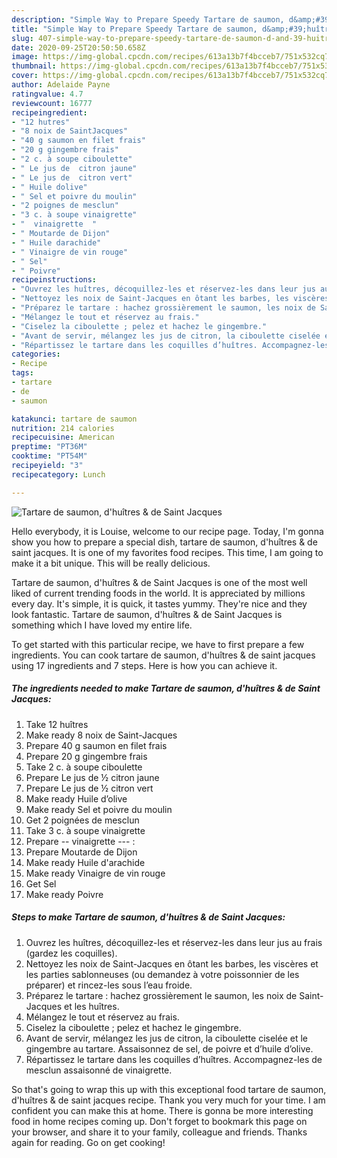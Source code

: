 ```yaml
---
description: "Simple Way to Prepare Speedy Tartare de saumon, d&amp;#39;huîtres &amp;amp; de Saint Jacques"
title: "Simple Way to Prepare Speedy Tartare de saumon, d&amp;#39;huîtres &amp;amp; de Saint Jacques"
slug: 407-simple-way-to-prepare-speedy-tartare-de-saumon-d-and-39-huitres-and-amp-de-saint-jacques
date: 2020-09-25T20:50:50.658Z
image: https://img-global.cpcdn.com/recipes/613a13b7f4bcceb7/751x532cq70/tartare-de-saumon-dhuitres-de-saint-jacques-photo-principale-de-la-recette.jpg
thumbnail: https://img-global.cpcdn.com/recipes/613a13b7f4bcceb7/751x532cq70/tartare-de-saumon-dhuitres-de-saint-jacques-photo-principale-de-la-recette.jpg
cover: https://img-global.cpcdn.com/recipes/613a13b7f4bcceb7/751x532cq70/tartare-de-saumon-dhuitres-de-saint-jacques-photo-principale-de-la-recette.jpg
author: Adelaide Payne
ratingvalue: 4.7
reviewcount: 16777
recipeingredient:
- "12 hutres"
- "8 noix de SaintJacques"
- "40 g saumon en filet frais"
- "20 g gingembre frais"
- "2 c. à soupe ciboulette"
- " Le jus de  citron jaune"
- " Le jus de  citron vert"
- " Huile dolive"
- " Sel et poivre du moulin"
- "2 poignes de mesclun"
- "3 c. à soupe vinaigrette"
- "  vinaigrette  "
- " Moutarde de Dijon"
- " Huile darachide"
- " Vinaigre de vin rouge"
- " Sel"
- " Poivre"
recipeinstructions:
- "Ouvrez les huîtres, décoquillez-les et réservez-les dans leur jus au frais (gardez les coquilles)."
- "Nettoyez les noix de Saint-Jacques en ôtant les barbes, les viscères et les parties sablonneuses (ou demandez à votre poissonnier de les préparer) et rincez-les sous l’eau froide."
- "Préparez le tartare : hachez grossièrement le saumon, les noix de Saint-Jacques et les huîtres."
- "Mélangez le tout et réservez au frais."
- "Ciselez la ciboulette ; pelez et hachez le gingembre."
- "Avant de servir, mélangez les jus de citron, la ciboulette ciselée et le gingembre au tartare. Assaisonnez de sel, de poivre et d’huile d’olive."
- "Répartissez le tartare dans les coquilles d’huîtres. Accompagnez-les de mesclun assaisonné de vinaigrette."
categories:
- Recipe
tags:
- tartare
- de
- saumon

katakunci: tartare de saumon 
nutrition: 214 calories
recipecuisine: American
preptime: "PT36M"
cooktime: "PT54M"
recipeyield: "3"
recipecategory: Lunch

---
```



![Tartare de saumon, d&#39;huîtres &amp; de Saint Jacques](https://img-global.cpcdn.com/recipes/613a13b7f4bcceb7/751x532cq70/tartare-de-saumon-dhuitres-de-saint-jacques-photo-principale-de-la-recette.jpg)

Hello everybody, it is Louise, welcome to our recipe page. Today, I'm gonna show you how to prepare a special dish, tartare de saumon, d&#39;huîtres &amp; de saint jacques. It is one of my favorites food recipes. This time, I am going to make it a bit unique. This will be really delicious.

Tartare de saumon, d&#39;huîtres &amp; de Saint Jacques is one of the most well liked of current trending foods in the world. It is appreciated by millions every day. It's simple, it is quick, it tastes yummy. They're nice and they look fantastic. Tartare de saumon, d&#39;huîtres &amp; de Saint Jacques is something which I have loved my entire life.




To get started with this particular recipe, we have to first prepare a few ingredients. You can cook tartare de saumon, d&#39;huîtres &amp; de saint jacques using 17 ingredients and 7 steps. Here is how you can achieve it.

<!--inarticleads1-->

##### The ingredients needed to make Tartare de saumon, d&#39;huîtres &amp; de Saint Jacques:

1. Take 12 huîtres
1. Make ready 8 noix de Saint-Jacques
1. Prepare 40 g saumon en filet frais
1. Prepare 20 g gingembre frais
1. Take 2 c. à soupe ciboulette
1. Prepare  Le jus de ½ citron jaune
1. Prepare  Le jus de ½ citron vert
1. Make ready  Huile d’olive
1. Make ready  Sel et poivre du moulin
1. Get 2 poignées de mesclun
1. Take 3 c. à soupe vinaigrette
1. Prepare  -- vinaigrette --- :
1. Prepare  Moutarde de Dijon
1. Make ready  Huile d&#39;arachide
1. Make ready  Vinaigre de vin rouge
1. Get  Sel
1. Make ready  Poivre




<!--inarticleads2-->

##### Steps to make Tartare de saumon, d&#39;huîtres &amp; de Saint Jacques:

1. Ouvrez les huîtres, décoquillez-les et réservez-les dans leur jus au frais (gardez les coquilles).
1. Nettoyez les noix de Saint-Jacques en ôtant les barbes, les viscères et les parties sablonneuses (ou demandez à votre poissonnier de les préparer) et rincez-les sous l’eau froide.
1. Préparez le tartare : hachez grossièrement le saumon, les noix de Saint-Jacques et les huîtres.
1. Mélangez le tout et réservez au frais.
1. Ciselez la ciboulette ; pelez et hachez le gingembre.
1. Avant de servir, mélangez les jus de citron, la ciboulette ciselée et le gingembre au tartare. Assaisonnez de sel, de poivre et d’huile d’olive.
1. Répartissez le tartare dans les coquilles d’huîtres. Accompagnez-les de mesclun assaisonné de vinaigrette.




So that's going to wrap this up with this exceptional food tartare de saumon, d&#39;huîtres &amp; de saint jacques recipe. Thank you very much for your time. I am confident you can make this at home. There is gonna be more interesting food in home recipes coming up. Don't forget to bookmark this page on your browser, and share it to your family, colleague and friends. Thanks again for reading. Go on get cooking!
